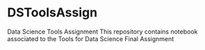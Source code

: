 # DSToolsAssign
Data Science Tools Assignment
This repository contains notebook associated to the Tools for Data Science Final Assignment
